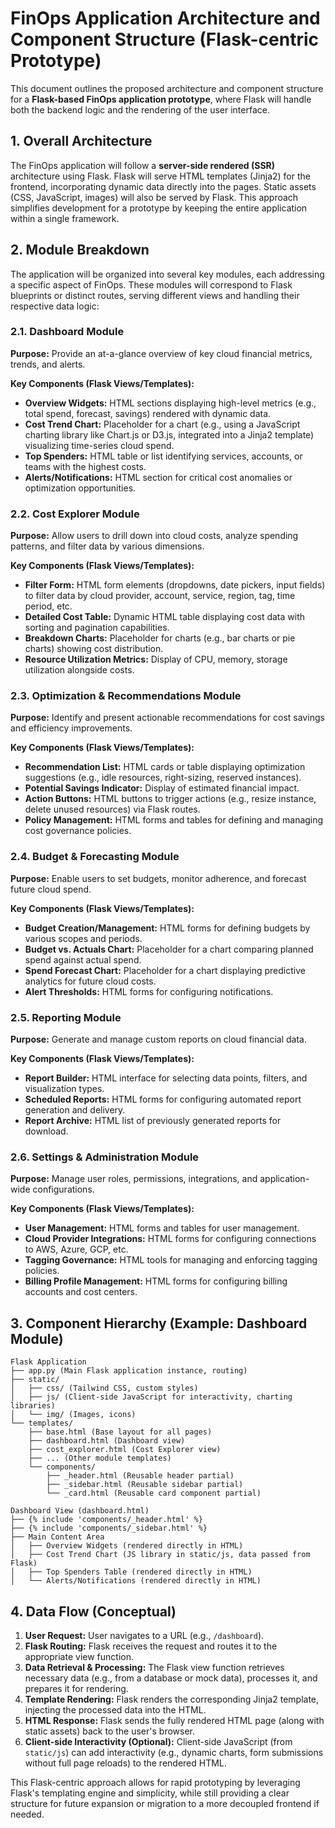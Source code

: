 # FinOps Application Architecture and Component Structure (Flask-centric Prototype)

This document outlines the proposed architecture and component structure for a **Flask-based FinOps application prototype**, where Flask will handle both the backend logic and the rendering of the user interface.

## 1. Overall Architecture

The FinOps application will follow a **server-side rendered (SSR)** architecture using Flask. Flask will serve HTML templates (Jinja2) for the frontend, incorporating dynamic data directly into the pages. Static assets (CSS, JavaScript, images) will also be served by Flask. This approach simplifies development for a prototype by keeping the entire application within a single framework.

## 2. Module Breakdown

The application will be organized into several key modules, each addressing a specific aspect of FinOps. These modules will correspond to Flask blueprints or distinct routes, serving different views and handling their respective data logic:

### 2.1. Dashboard Module

**Purpose:** Provide an at-a-glance overview of key cloud financial metrics, trends, and alerts.

**Key Components (Flask Views/Templates):**
*   **Overview Widgets:** HTML sections displaying high-level metrics (e.g., total spend, forecast, savings) rendered with dynamic data.
*   **Cost Trend Chart:** Placeholder for a chart (e.g., using a JavaScript charting library like Chart.js or D3.js, integrated into a Jinja2 template) visualizing time-series cloud spend.
*   **Top Spenders:** HTML table or list identifying services, accounts, or teams with the highest costs.
*   **Alerts/Notifications:** HTML section for critical cost anomalies or optimization opportunities.

### 2.2. Cost Explorer Module

**Purpose:** Allow users to drill down into cloud costs, analyze spending patterns, and filter data by various dimensions.

**Key Components (Flask Views/Templates):**
*   **Filter Form:** HTML form elements (dropdowns, date pickers, input fields) to filter data by cloud provider, account, service, region, tag, time period, etc.
*   **Detailed Cost Table:** Dynamic HTML table displaying cost data with sorting and pagination capabilities.
*   **Breakdown Charts:** Placeholder for charts (e.g., bar charts or pie charts) showing cost distribution.
*   **Resource Utilization Metrics:** Display of CPU, memory, storage utilization alongside costs.

### 2.3. Optimization & Recommendations Module

**Purpose:** Identify and present actionable recommendations for cost savings and efficiency improvements.

**Key Components (Flask Views/Templates):**
*   **Recommendation List:** HTML cards or table displaying optimization suggestions (e.g., idle resources, right-sizing, reserved instances).
*   **Potential Savings Indicator:** Display of estimated financial impact.
*   **Action Buttons:** HTML buttons to trigger actions (e.g., resize instance, delete unused resources) via Flask routes.
*   **Policy Management:** HTML forms and tables for defining and managing cost governance policies.

### 2.4. Budget & Forecasting Module

**Purpose:** Enable users to set budgets, monitor adherence, and forecast future cloud spend.

**Key Components (Flask Views/Templates):**
*   **Budget Creation/Management:** HTML forms for defining budgets by various scopes and periods.
*   **Budget vs. Actuals Chart:** Placeholder for a chart comparing planned spend against actual spend.
*   **Spend Forecast Chart:** Placeholder for a chart displaying predictive analytics for future cloud costs.
*   **Alert Thresholds:** HTML forms for configuring notifications.

### 2.5. Reporting Module

**Purpose:** Generate and manage custom reports on cloud financial data.

**Key Components (Flask Views/Templates):**
*   **Report Builder:** HTML interface for selecting data points, filters, and visualization types.
*   **Scheduled Reports:** HTML forms for configuring automated report generation and delivery.
*   **Report Archive:** HTML list of previously generated reports for download.

### 2.6. Settings & Administration Module

**Purpose:** Manage user roles, permissions, integrations, and application-wide configurations.

**Key Components (Flask Views/Templates):**
*   **User Management:** HTML forms and tables for user management.
*   **Cloud Provider Integrations:** HTML forms for configuring connections to AWS, Azure, GCP, etc.
*   **Tagging Governance:** HTML tools for managing and enforcing tagging policies.
*   **Billing Profile Management:** HTML forms for configuring billing accounts and cost centers.

## 3. Component Hierarchy (Example: Dashboard Module)

```
Flask Application
├── app.py (Main Flask application instance, routing)
├── static/
│   ├── css/ (Tailwind CSS, custom styles)
│   ├── js/ (Client-side JavaScript for interactivity, charting libraries)
│   └── img/ (Images, icons)
└── templates/
    ├── base.html (Base layout for all pages)
    ├── dashboard.html (Dashboard view)
    ├── cost_explorer.html (Cost Explorer view)
    ├── ... (Other module templates)
    └── components/
        ├── _header.html (Reusable header partial)
        ├── _sidebar.html (Reusable sidebar partial)
        └── _card.html (Reusable card component partial)

Dashboard View (dashboard.html)
├── {% include 'components/_header.html' %}
├── {% include 'components/_sidebar.html' %}
├── Main Content Area
│   ├── Overview Widgets (rendered directly in HTML)
│   ├── Cost Trend Chart (JS library in static/js, data passed from Flask)
│   ├── Top Spenders Table (rendered directly in HTML)
│   └── Alerts/Notifications (rendered directly in HTML)
```

## 4. Data Flow (Conceptual)

1.  **User Request:** User navigates to a URL (e.g., `/dashboard`).
2.  **Flask Routing:** Flask receives the request and routes it to the appropriate view function.
3.  **Data Retrieval & Processing:** The Flask view function retrieves necessary data (e.g., from a database or mock data), processes it, and prepares it for rendering.
4.  **Template Rendering:** Flask renders the corresponding Jinja2 template, injecting the processed data into the HTML.
5.  **HTML Response:** Flask sends the fully rendered HTML page (along with static assets) back to the user's browser.
6.  **Client-side Interactivity (Optional):** Client-side JavaScript (from `static/js`) can add interactivity (e.g., dynamic charts, form submissions without full page reloads) to the rendered HTML.

This Flask-centric approach allows for rapid prototyping by leveraging Flask's templating engine and simplicity, while still providing a clear structure for future expansion or migration to a more decoupled frontend if needed.
